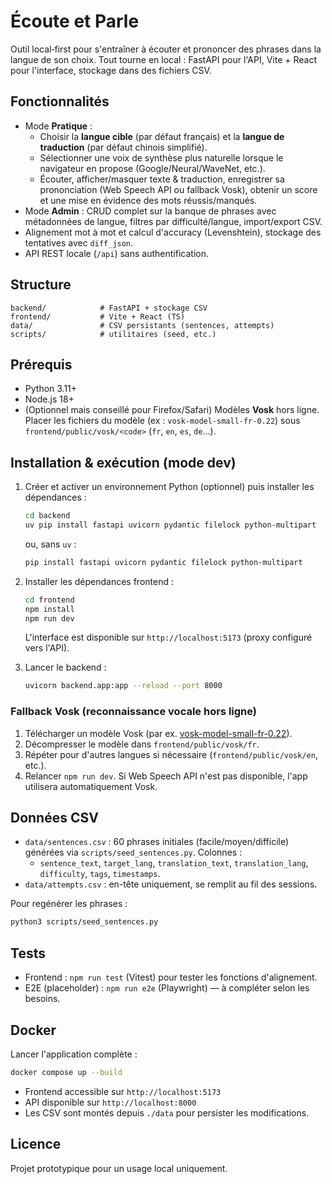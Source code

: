 # Écoute et Parle

Outil local‑first pour s'entraîner à écouter et prononcer des phrases dans la langue de son choix. Tout tourne en local : FastAPI pour l'API, Vite + React pour l'interface, stockage dans des fichiers CSV.

## Fonctionnalités
- Mode **Pratique** :
  - Choisir la **langue cible** (par défaut français) et la **langue de traduction** (par défaut chinois simplifié).
  - Sélectionner une voix de synthèse plus naturelle lorsque le navigateur en propose (Google/Neural/WaveNet, etc.).
  - Écouter, afficher/masquer texte & traduction, enregistrer sa prononciation (Web Speech API ou fallback Vosk), obtenir un score et une mise en évidence des mots réussis/manqués.
- Mode **Admin** : CRUD complet sur la banque de phrases avec métadonnées de langue, filtres par difficulté/langue, import/export CSV.
- Alignement mot à mot et calcul d'accuracy (Levenshtein), stockage des tentatives avec `diff_json`.
- API REST locale (`/api`) sans authentification.

## Structure
```
backend/            # FastAPI + stockage CSV
frontend/           # Vite + React (TS)
data/               # CSV persistants (sentences, attempts)
scripts/            # utilitaires (seed, etc.)
```

## Prérequis
- Python 3.11+
- Node.js 18+
- (Optionnel mais conseillé pour Firefox/Safari) Modèles **Vosk** hors ligne. Placer les fichiers du modèle (ex : `vosk-model-small-fr-0.22`) sous `frontend/public/vosk/<code>` (`fr`, `en`, `es`, `de`…).

## Installation & exécution (mode dev)
1. Créer et activer un environnement Python (optionnel) puis installer les dépendances :
   ```bash
   cd backend
   uv pip install fastapi uvicorn pydantic filelock python-multipart
   ```
   ou, sans `uv` :
   ```bash
   pip install fastapi uvicorn pydantic filelock python-multipart
   ```

2. Installer les dépendances frontend :
   ```bash
   cd frontend
   npm install
   npm run dev
   ```
   L'interface est disponible sur `http://localhost:5173` (proxy configuré vers l'API).

3. Lancer le backend :
   ```bash
   uvicorn backend.app:app --reload --port 8000
   ```

### Fallback Vosk (reconnaissance vocale hors ligne)
1. Télécharger un modèle Vosk (par ex. [vosk-model-small-fr-0.22](https://alphacephei.com/vosk/models)).
2. Décompresser le modèle dans `frontend/public/vosk/fr`.
3. Répéter pour d'autres langues si nécessaire (`frontend/public/vosk/en`, etc.).
4. Relancer `npm run dev`. Si Web Speech API n'est pas disponible, l'app utilisera automatiquement Vosk.

## Données CSV
- `data/sentences.csv` : 60 phrases initiales (facile/moyen/difficile) générées via `scripts/seed_sentences.py`. Colonnes :
  - `sentence_text`, `target_lang`, `translation_text`, `translation_lang`, `difficulty`, `tags`, `timestamps`.
- `data/attempts.csv` : en-tête uniquement, se remplit au fil des sessions.

Pour regénérer les phrases :
```bash
python3 scripts/seed_sentences.py
```

## Tests
- Frontend : `npm run test` (Vitest) pour tester les fonctions d'alignement.
- E2E (placeholder) : `npm run e2e` (Playwright) — à compléter selon les besoins.

## Docker
Lancer l'application complète :
```bash
docker compose up --build
```

- Frontend accessible sur `http://localhost:5173`
- API disponible sur `http://localhost:8000`
- Les CSV sont montés depuis `./data` pour persister les modifications.

## Licence
Projet prototypique pour un usage local uniquement.

